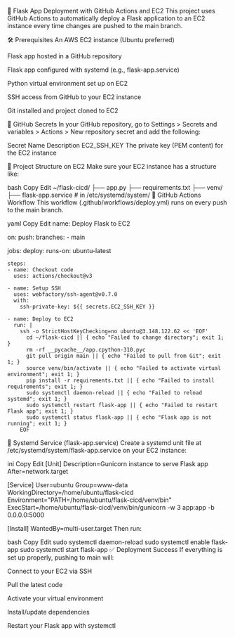 🚀 Flask App Deployment with GitHub Actions and EC2
This project uses GitHub Actions to automatically deploy a Flask application to an EC2 instance every time changes are pushed to the main branch.

🛠️ Prerequisites
An AWS EC2 instance (Ubuntu preferred)

Flask app hosted in a GitHub repository

Flask app configured with systemd (e.g., flask-app.service)

Python virtual environment set up on EC2

SSH access from GitHub to your EC2 instance

Git installed and project cloned to EC2

🔐 GitHub Secrets
In your GitHub repository, go to Settings > Secrets and variables > Actions > New repository secret and add the following:

Secret Name	Description
EC2_SSH_KEY	The private key (PEM content) for the EC2 instance

📂 Project Structure on EC2
Make sure your EC2 instance has a structure like:

bash
Copy
Edit
~/flask-cicd/
├── app.py
├── requirements.txt
├── venv/
├── flask-app.service   # in /etc/systemd/system/
🧪 GitHub Actions Workflow
This workflow (.github/workflows/deploy.yml) runs on every push to the main branch.

yaml
Copy
Edit
name: Deploy Flask to EC2

on:
  push:
    branches:
      - main

jobs:
  deploy:
    runs-on: ubuntu-latest

    steps:
    - name: Checkout code
      uses: actions/checkout@v3

    - name: Setup SSH
      uses: webfactory/ssh-agent@v0.7.0
      with:
        ssh-private-key: ${{ secrets.EC2_SSH_KEY }}

    - name: Deploy to EC2
      run: |
        ssh -o StrictHostKeyChecking=no ubuntu@3.148.122.62 << 'EOF'
          cd ~/flask-cicd || { echo "Failed to change directory"; exit 1; }
          rm -rf __pycache__/app.cpython-310.pyc
          git pull origin main || { echo "Failed to pull from Git"; exit 1; }
          source venv/bin/activate || { echo "Failed to activate virtual environment"; exit 1; }
          pip install -r requirements.txt || { echo "Failed to install requirements"; exit 1; }
          sudo systemctl daemon-reload || { echo "Failed to reload systemd"; exit 1; }
          sudo systemctl restart flask-app || { echo "Failed to restart Flask app"; exit 1; }
          sudo systemctl status flask-app || { echo "Flask app is not running"; exit 1; }
        EOF
🧾 Systemd Service (flask-app.service)
Create a systemd unit file at /etc/systemd/system/flask-app.service on your EC2 instance:

ini
Copy
Edit
[Unit]
Description=Gunicorn instance to serve Flask app
After=network.target

[Service]
User=ubuntu
Group=www-data
WorkingDirectory=/home/ubuntu/flask-cicd
Environment="PATH=/home/ubuntu/flask-cicd/venv/bin"
ExecStart=/home/ubuntu/flask-cicd/venv/bin/gunicorn -w 3 app:app -b 0.0.0.0:5000

[Install]
WantedBy=multi-user.target
Then run:

bash
Copy
Edit
sudo systemctl daemon-reload
sudo systemctl enable flask-app
sudo systemctl start flask-app
✅ Deployment Success
If everything is set up properly, pushing to main will:

Connect to your EC2 via SSH

Pull the latest code

Activate your virtual environment

Install/update dependencies

Restart your Flask app with systemctl
